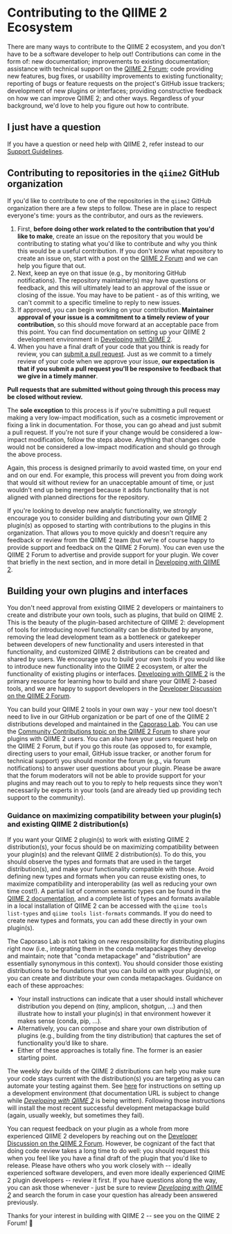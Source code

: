 # Contributing to the QIIME 2 Ecosystem

There are many ways to contribute to the QIIME 2 ecosystem, and you don't have to be a software developer to help out!
Contributions can come in the form of: new documentation; improvements to existing documentation; assistance with technical support on the [QIIME 2 Forum](https://forum.qiime2.org); code providing new features, bug fixes, or usabililty improvements to existing functionality; reporting of bugs or feature requests on the project's GitHub issue trackers; development of new plugins or interfaces; providing constructive feedback on how we can improve QIIME 2; and other ways.
Regardless of your background, we'd love to help you figure out how to contribute.

## I just have a question

If you have a question or need help with QIIME 2, refer instead to our [Support Guidelines](https://github.com/qiime2/.github/blob/main/SUPPORT.md).

## Contributing to repositories in the `qiime2` GitHub organization

If you'd like to contribute to one of the repositories in the `qiime2` GitHub organization there are a few steps to follow.
These are in place to respect everyone's time: yours as the contributor, and ours as the reviewers.

1. First, **before doing other work related to the contribution that you'd like to make**, create an issue on the repository that you would be contributing to stating what you'd like to contribute and why you think this would be a useful contribution.
   If you don't know what repository to create an issue on, start with a post on the [QIIME 2 Forum](https://forum.qiime2.org) and we can help you figure that out.
2. Next, keep an eye on that issue (e.g., by monitoring GitHub notifications). The repository maintainer(s) may have questions or feedback, and this will ultimately lead to an approval of the issue or closing of the issue.
   You may have to be patient - as of this writing, we can't commit to a specific timeline to reply to new issues.
3. If approved, you can begin working on your contribution.
   **Maintainer approval of your issue is a commitment to a timely review of your contribution**, so this should move forward at an acceptable pace from this point.
   You can find documentation on setting up your QIIME 2 development environment in [Developing with QIIME 2](https://cap-lab.bio/developing-with-qiime2/).
4. When you have a final draft of your code that you think is ready for review, you can [submit a pull request](https://docs.github.com/en/pull-requests).
   Just as we commit to a timely review of your code when we approve your issue, **our expectation is that if you submit a pull request you'll be responsive to feedback that we give in a timely manner**.

**Pull requests that are submitted without going through this process may be closed without review.**

The **sole exception** to this process is if you're submitting a pull request making a very low-impact modification, such as a cosmetic improvement or fixing a link in documentation.
For those, you can go ahead and just submit a pull request.
If you're not sure if your change would be considered a low-impact modification, follow the steps above.
Anything that changes code would not be considered a low-impact modification and should go through the above process.

Again, this process is designed primarily to avoid wasted time, on your end and on our end. For example, this process will prevent you from doing work that would sit without review for an unacceptable amount of time, or just wouldn't end up being merged because it adds functionality that is not aligned with planned directions for the repository.

If you're looking to develop new analytic functionality, we *strongly* encourage you to consider building and distributing your own QIIME 2 plugin(s) as opposed to starting with contributions to the plugins in this organization.
That allows you to move quickly and doesn't require any feedback or review from the QIIME 2 team (but we're of course happy to provide support and feedback on the QIIME 2 Forum).
You can even use the QIIME 2 Forum to advertise and provide support for your plugin.
We cover that briefly in the next section, and in more detail in [Developing with QIIME 2](https://cap-lab.bio/developing-with-qiime2/).

## Building your own plugins and interfaces

You don't need approval from existing QIIME 2 developers or maintainers to create and distribute your own tools, such as plugins, that build on QIIME 2.
This is the beauty of the plugin-based architecture of QIIME 2: development of tools for introducing novel functionality can be distributed by anyone, removing the lead development team as a bottleneck or gatekeeper between developers of new functionality and users interested in that functionality, and customized QIIME 2 distributions can be created and shared by users.
We encourage you to build your own tools if you would like to introduce new functionality into the QIIME 2 ecosystem, or alter the functionality of existing plugins or interfaces.
[Developing with QIIME 2](https://cap-lab.bio/developing-with-qiime2/) is the primary resource for learning how to build and share your QIIME 2-based tools, and we are happy to support developers in the [Developer Discussion on the QIIME 2 Forum](https://forum.qiime2.org/c/dev-discussion).

You can build your QIIME 2 tools in your own way - your new tool doesn't need to live in our GitHub organization or be part of one of the QIIME 2 distributions developed and maintained in the [Caporaso Lab](https://cap-lab.bio).
You can use the [Community Contributions topic on the QIIME 2 Forum](https://forum.qiime2.org/c/community-contributions/15) to share your plugins with QIIME 2 users.
You can also have your users request help on the QIIME 2 Forum, but if you go this route (as opposed to, for example, directing users to your email, GitHub issue tracker, or another forum for technical support) you should monitor the forum (e.g., via forum notifications) to answer user questions about your plugin. 
Please be aware that the forum moderators will not be able to provide support for your plugins and may reach out to you to reply to help requests since they won't necessarily be experts in your tools (and are already tied up providing tech support to the community).

### Guidance on maximizing compatibility between your plugin(s) and existing QIIME 2 distribution(s)

If you want your QIIME 2 plugin(s) to work with existing QIIME 2 distribution(s), your focus should be on maximizing compatibility between your plugin(s) and the relevant QIIME 2 distribution(s).
To do this, you should observe the types and formats that are used in the target distribution(s), and make your functionality compatible with those.
Avoid defining new types and formats when you can reuse existing ones, to maximize compatibility and interoperability (as well as reducing your own time cost!).
A partial list of common semantic types can be found in the [QIIME 2 documentation](https://docs.qiime2.org/), and a complete list of types and formats available in a local installation of QIIME 2 can be accessed with the `qiime tools list-types` and `qiime tools list-formats` commands.
If you do need to create new types and formats, you can add these directly in your own plugin(s).

The Caporaso Lab is not taking on new responsibility for distributing plugins right now (i.e., integrating them in the conda metapackages they develop and maintain; note that "conda metapackage" and "distribution" are essentially synonymous in this context).
You should consider those existing distributions to be foundations that you can build on with your plugin(s), or you can create and distribute your own conda metapackages. Guidance on each of these approaches:
   - Your install instructions can indicate that a user should install whichever distribution you depend on (tiny, amplicon, shotgun, ...) and then illustrate how to install your plugin(s) in that environment however it makes sense (conda, pip, ...).
   - Alternatively, you can compose and share your own distribution of plugins (e.g., building from the tiny distribution) that captures the set of functionality you’d like to share.
   - Either of these approaches is totally fine.
     The former is an easier starting point.

The weekly dev builds of the QIIME 2 distributions can help you make sure your code stays current with the distribution(s) you are targeting as you can automate your testing against them.
See [here](https://cap-lab.bio/developing-with-qiime2/plugins/how-to-guides/set-up-development-environment.html) for instructions on setting up a development environment (that documentation URL is subject to change while *[Developing with QIIME 2](https://cap-lab.bio/developing-with-qiime2/)* is being written).
Following those instructions will install the most recent successful development metapackage build (again, usually weekly, but sometimes they fail).

You can request feedback on your plugin as a whole from more experienced QIIME 2 developers by reaching out on the [Developer Discussion on the QIIME 2 Forum](https://forum.qiime2.org/c/dev-discussion).
However, be cognizant of the fact that doing code review takes a long time to do well: you should request this when you feel like you have a final draft of the plugin that you'd like to release.
Please have others who you work closely with -- ideally experienced software developers, and even more ideally experienced QIIME 2 plugin developers -- review it first.
If you have questions along the way, you can ask those whenever - just be sure to review *[Developing with QIIME 2](https://cap-lab.bio/developing-with-qiime2/)* and search the forum in case your question has already been answered previously.

Thanks for your interest in building with QIIME 2 -- see you on the QIIME 2 Forum! 🚀
